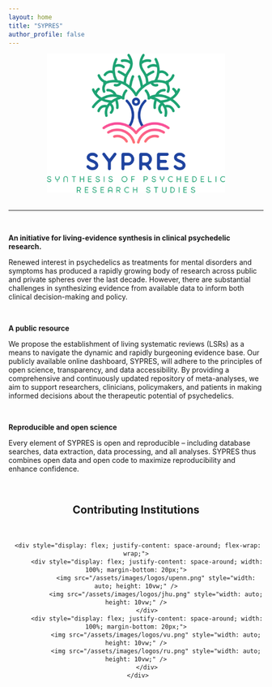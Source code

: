 ```yaml
---
layout: home
title: "SYPRES"
author_profile: false
---
```


<div style="text-align: center;">
     <img src="/assets/images/logos/sypres-logo-transparent.png" width="70%" height="auto" />
</div>

<br/>
<hr>
<br/>

<p style="text-align:center;">
     <p style="display:flex;">
          <b>
               An initiative for living-evidence synthesis in clinical psychedelic research.
          </b>
     </p>
     <p>
          Renewed interest in psychedelics as treatments for mental disorders and symptoms has produced a rapidly growing body of research across public and private spheres over the last decade.
          However, there are substantial challenges in synthesizing evidence from available data to inform both clinical decision-making and policy.
     </p>
     <br>
     <p style="display:flex;">
          <b>
               A public resource
          </b>
     </p>
     <p>
          We propose the establishment of living systematic reviews (LSRs) as a means to navigate the dynamic and rapidly burgeoning evidence base.
          Our publicly available online dashboard, SYPRES, will adhere to the principles of open science, transparency, and data accessibility.
          By providing a comprehensive and continuously updated repository of meta-analyses, we aim to support researchers, clinicians, policymakers, and patients in making informed decisions about the therapeutic potential of psychedelics.
     </p>
     <br>
     <p style="display:flex;">
          <b>
               Reproducible and open science
          </b>
     </p>
     <p>
          Every element of SYPRES is open and reproducible – including database searches, data extraction, data processing, and all analyses.
          SYPRES thus combines open data and open code to maximize reproducibility and enhance confidence.
     </p>
     <br>
</p>

<div style="text-align: center;">
     <h2>Contributing Institutions</h2>
     <br/>

     <div style="display: flex; justify-content: space-around; flex-wrap: wrap;">
          <div style="display: flex; justify-content: space-around; width: 100%; margin-bottom: 20px;">
               <img src="/assets/images/logos/upenn.png" style="width: auto; height: 10vw;" />
               <img src="/assets/images/logos/jhu.png" style="width: auto; height: 10vw;" />
          </div>
          <div style="display: flex; justify-content: space-around; width: 100%; margin-bottom: 20px;">
               <img src="/assets/images/logos/vu.png" style="width: auto; height: 10vw;" />
               <img src="/assets/images/logos/ru.png" style="width: auto; height: 10vw;" />
          </div>
     </div>
</div>

<br/>
<br/>
